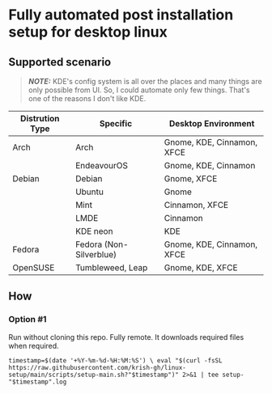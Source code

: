 # Fully automated post installation setup for desktop linux

## Supported scenario

> **_NOTE:_** KDE's config system is all over the places and many things are only possible from UI. So, I could automate only few things. That's one of the reasons I don't like KDE.

| Distrution Type | Specific                | Desktop Environment        |
| --------------- | ----------------------- | -------------------------- |
| Arch            | Arch                    | Gnome, KDE, Cinnamon, XFCE |
|                 | EndeavourOS             | Gnome, KDE, Cinnamon       |
| Debian          | Debian                  | Gnome, XFCE                |
|                 | Ubuntu                  | Gnome                      |
|                 | Mint                    | Cinnamon, XFCE             |
|                 | LMDE                    | Cinnamon                   |
|                 | KDE neon                | KDE                        |
| Fedora          | Fedora (Non-Silverblue) | Gnome, KDE, Cinnamon, XFCE |
| OpenSUSE        | Tumbleweed, Leap        | Gnome, KDE, XFCE           |

## How

### Option #1
Run without cloning this repo. Fully remote. It downloads required files when required.

`
timestamp=$(date '+%Y-%m-%d-%H:%M:%S') \
eval "$(curl -fsSL https://raw.githubusercontent.com/krish-gh/linux-setup/main/scripts/setup-main.sh?"$timestamp")" 2>&1 | tee setup-"$timestamp".log
`
